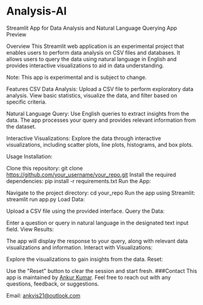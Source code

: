 # Analysis-AI

Streamlit App for Data Analysis and Natural Language Querying
App Preview

Overview
This Streamlit web application is an experimental project that enables users to perform data analysis on CSV files and databases. It allows users to query the data using natural language in English and provides interactive visualizations to aid in data understanding.

Note: This app is experimental and is subject to change.

Features
CSV Data Analysis: Upload a CSV file to perform exploratory data analysis. View basic statistics, visualize the data, and filter based on specific criteria.

Natural Language Query: Use English queries to extract insights from the data. The app processes your query and provides relevant information from the dataset.

Interactive Visualizations: Explore the data through interactive visualizations, including scatter plots, line plots, histograms, and box plots.

Usage
Installation:

Clone this repository: git clone https://github.com/your_username/your_repo.git
Install the required dependencies: pip install -r requirements.txt
Run the App:

Navigate to the project directory: cd your_repo
Run the app using Streamlit: streamlit run app.py
Load Data:

Upload a CSV file using the provided interface.
Query the Data:

Enter a question or query in natural language in the designated text input field.
View Results:

The app will display the response to your query, along with relevant data visualizations and information.
Interact with Visualizations:

Explore the visualizations to gain insights from the data.
Reset:

Use the "Reset" button to clear the session and start fresh.
###Contact
This app is maintained by [Ankur Kumar](https://github.com/ankvis). Feel free to reach out with any questions, feedback, or suggestions.

Email: ankvis21@outlook.com
